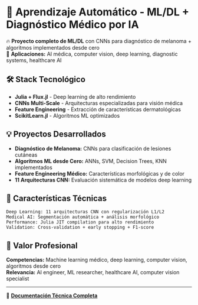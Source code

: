 # 🧠 Aprendizaje Automático - ML/DL + Diagnóstico Médico por IA

🔥 **Proyecto completo de ML/DL** con CNNs para diagnóstico de melanoma + algoritmos implementados desde cero  
🎯 **Aplicaciones:** AI médica, computer vision, deep learning, diagnostic systems, healthcare AI

## 🛠️ Stack Tecnológico
- **Julia + Flux.jl** - Deep learning de alto rendimiento
- **CNNs Multi-Scale** - Arquitecturas especializadas para visión médica
- **Feature Engineering** - Extracción de características dermatológicas
- **ScikitLearn.jl** - Algoritmos ML optimizados

## 💡 Proyectos Desarrollados
- **Diagnóstico de Melanoma:** CNNs para clasificación de lesiones cutáneas
- **Algoritmos ML desde Cero:** ANNs, SVM, Decision Trees, KNN implementados
- **Feature Engineering Médico:** Características morfológicas y de color
- **11 Arquitecturas CNN:** Evaluación sistemática de modelos deep learning

## 🔧 Características Técnicas
```
Deep Learning: 11 arquitecturas CNN con regularización L1/L2
Medical AI: Segmentación automática + análisis morfológico
Performance: Julia JIT compilation para alto rendimiento
Validation: Cross-validation + early stopping + F1-score
```

## 🎯 Valor Profesional
**Competencias:** Machine learning médico, deep learning, computer vision, algoritmos desde cero  
**Relevancia:** AI engineer, ML researcher, healthcare AI, computer vision specialist

---
📘 **[Documentación Técnica Completa](README_TECNICO.md)**
